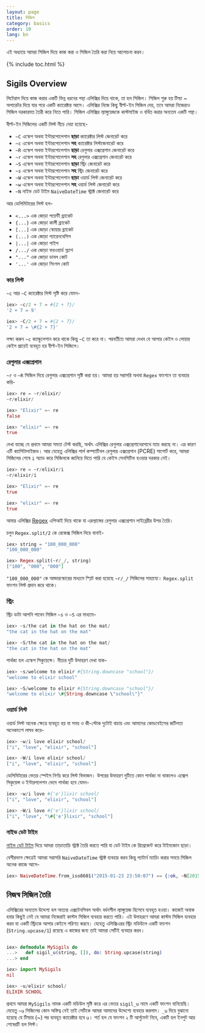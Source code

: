 ```yaml
---
layout: page
title: সিজিল 
category: basics
order: 10
lang: bn
---
```


এই অধ্যায়ে আমরা সিজিল দিয়ে কাজ করা ও সিজিল তৈরি করা নিয়ে আলোচনা করব। 

{% include toc.html %}

## Sigils Overview

লিটেরাল দিয়ে কাজ করার একটি ভিন্ন ধরনের পন্থা এলিক্সির দিয়ে থাকে, তা হল সিজিল। সিজিল শুরু হয় টিল্ডা ~ অপারেটর দিয়ে যার পরে একটি ক্যারেক্টার আসে। এলিক্সির নিজে কিছু বীল্ট-ইন সিজিল দেয়, তবে আমরা নিজেরাও সিজিল দরকারমত তৈরী করে নিতে পারি। সিজিল এলিক্সির ল্যাঙ্গুয়েজকে কাস্টমাইজ ও বর্ধিত করার অন্যতম একটি পন্থা।

বীল্ট-ইন সিজিলের একটি লিস্ট নীচে দেয়া হয়েছে- 

  - `~C` এস্কেপ অথবা ইন্টারপোলেশান **ছাড়া** ক্যারেক্টার লিস্ট জেনারেট করে
  - `~c` এস্কেপ অথবা ইন্টারপোলেশান **সহ** ক্যারেক্টার লিস্টজেনারেট করে
  - `~R` এস্কেপ অথবা ইন্টারপোলেশান **ছাড়া** রেগুলার এক্সপ্রেশান জেনারেট করে
  - `~r` এস্কেপ অথবা ইন্টারপোলেশান **সহ** রেগুলার এক্সপ্রেশান জেনারেট করে
  - `~S` এস্কেপ অথবা ইন্টারপোলেশান **ছাড়া** স্ট্রিং জেনারেট করে
  - `~s` এস্কেপ অথবা ইন্টারপোলেশান **সহ** স্ট্রিং জেনারেট করে
  - `~W` এস্কেপ অথবা ইন্টারপোলেশান **ছাড়া** ওয়ার্ড লিস্ট জেনারেট করে
  - `~w` এস্কেপ অথবা ইন্টারপোলেশান **সহ** ওয়ার্ড লিস্ট জেনারেট করে
  - `~N` নাইভ ডেট টাইম `NaiveDateTime` স্ট্রাক্ট জেনারেট করে

আর ডেলিমিটারের লিস্ট হল- 

  - `<...>` এক জোড়া পয়েন্টী ব্র্যাকেট
  - `{...}` এক জোড়া কার্লী ব্র্যাকেট
  - `[...]` এক জোড়া স্কোয়ার ব্র্যাকেট
  - `(...)` এক জোড়া প্যারেনথেসিস
  - `|...|` এক জোড়া পাইপ
  - `/.../` এক জোড়া ফরওয়ার্ড স্ল্যাশ
  - `"..."` এক জোড়া ডাবল কোট
  - `'...'` এক জোড়া সিংগল কোট

### কার লিস্ট 

`~c` আর `~C` ক্যারেক্টার লিস্ট সৃষ্টি করে যেমন-

```elixir
iex> ~c/2 + 7 = #{2 + 7}/
'2 + 7 = 9'

iex> ~C/2 + 7 = #{2 + 7}/
'2 + 7 = \#{2 + 7}'
```

লক্ষ্য করুন `~c` ক্যাল্কুলেশান করে থাকে কিন্তু  `~C` তা করে না। পরবর্তীতে আমরা দেখব যে আপার কেইস ও লোয়ার কেইস প্রায়েই ব্যবহৃত হয় বীল্ট-ইন সিজিলে।

### রেগুলার এক্সপ্রেশান 

`~r` ও `~R` সিজিল দিয়ে রেগুলার এক্সপ্রেশান সৃষ্টি করা হয়।  আমরা হয় সরাসরি অথবা  `Regex` ফাংশনে তা ব্যবহার করি-

```elixir
iex> re = ~r/elixir/
~r/elixir/

iex> "Elixir" =~ re
false

iex> "elixir" =~ re
true
```

দেখা যাচ্ছে যে প্রথমে আমরা সমতা টেস্ট করছি, অর্থাৎ এলিক্সির রেগুলার এক্সপ্রেশানেরসাথে ম্যাচ করছে না। এর কারণ এটি ক্যাপিটালাইজড। আর যেহেতু এলিক্সির পার্ল কম্প্যাটিবল রেগুলার এক্সপ্রেশান (PCRE) সাপোর্ট করে, আমরা সিজিলের শেষে `i` অ্যাড করে সিজিলকে জানিয়ে দিতে পারি যে কেইস সেনসিটিভ হওয়ার দরকার নেই। 

```elixir
iex> re = ~r/elixir/i
~r/elixir/i

iex> "Elixir" =~ re
true

iex> "elixir" =~ re
true
```

আবার এলিক্সির [Regex](http://elixir-lang.org/docs/stable/elixir/Regex.html) এপিআই দিয়ে থাকে যা এরল্যাঙ্গের রেগুলার এক্সপ্রেশান লাইব্রেরীর উপর তৈরি। 

চলুন `Regex.split/2` কে রেজেক্স সিজিল দিয়ে বানাই- 

```elixir
iex> string = "100_000_000"
"100_000_000"

iex> Regex.split(~r/_/, string)
["100", "000", "000"]
```

`"100_000_000"` কে আন্ডারস্কোরের মাধ্যমে স্প্লিট করা হয়েছে  `~r/_/` সিজিলের সাহায্যে। `Regex.split` ফাংশন লিস্ট প্রদান করে থাকে।

### স্ট্রিং 

স্ট্রিং ডাটা আপনি পাবেন সিজিল `~s` ও `~S` এর মাধ্যমে- 

```elixir
iex> ~s/the cat in the hat on the mat/
"the cat in the hat on the mat"

iex> ~S/the cat in the hat on the mat/
"the cat in the hat on the mat"
```

পার্থক্য হল এস্কেপ সিকুয়েন্সে। নীচের দুটি উদাহরণ দেখা যাক- 

```elixir
iex> ~s/welcome to elixir #{String.downcase "school"}/
"welcome to elixir school"

iex> ~S/welcome to elixir #{String.downcase "school"}/
"welcome to elixir \#{String.downcase \"school\"}"
```

### ওয়ার্ড লিস্ট 

ওয়ার্ড লিস্ট অনেক ক্ষেত্রে ব্যবহৃত হয় যা সময় ও কী-স্টোক দুটোই বাচায় এবং আমাদের কোডবেইসের জটিলতা অনেকাংশে লাঘব করে- 

```elixir
iex> ~w/i love elixir school/
["i", "love", "elixir", "school"]

iex> ~W/i love elixir school/
["i", "love", "elixir", "school"]
```

ডেলিমিটারের ভেতর স্পেইস নির্ণয় করে লিস্ট বিভাজন। উপরের উদাহরণ দুটিতে কোন পার্থক্য না থাকলেও এক্সেপ সিকুয়েন্স ও ইন্টারপলেশন ভেদে পার্থক্য হবে যেমন- 

```elixir
iex> ~w/i love #{'e'}lixir school/
["i", "love", "elixir", "school"]

iex> ~W/i love #{'e'}lixir school/
["i", "love", "\#{'e'}lixir", "school"]
```

### নাইভ ডেট টাইম 

[নাইভ ডেট টাইম](http://elixir-lang.org/docs/stable/elixir/NaiveDateTime.html) দিয়ে আমরা তাড়াতাড়ি স্ট্রাক্ট তৈরি করতে পারি যা ডেট টাইম কে রিপ্রেজেন্ট করে টাইমজোন ছাড়া। 

বেশীরভাগ ক্ষেত্রেই আমরা সরাসরি `NaiveDateTime` স্ট্রাক্ট ব্যবহার করব কিন্তু প্যাটার্ন ম্যাচিং করার সময়ে সিজিল অনেক কাজে আসে- 

```elixir
iex> NaiveDateTime.from_iso8601("2015-01-23 23:50:07") == {:ok, ~N[2015-01-23 23:50:07]}
```

## নিজস্ব সিজিল তৈরি

এলিক্সিরের অন্যতম উদ্দেশ্য হল অত্যন্ত এক্সটেনসিবল অর্থাৎ বর্ধনশীল ল্যাঙ্গুয়েজ হিসেবে ব্যবহৃত হওয়া। কাজেই অবাক হবার কিছুই নেই যে আমরা নিজেরাই কাস্টম সিজিল ব্যবহার করতে পারি। এই উদাহরণে আমরা কাস্টম সিজিল ব্যবহার করব যা একটি স্ট্রিংকে আপার কেইসে পরিণত করবে। যেহেতু এলিক্সিএরর স্ট্রিং মডিউলে একটি ফাংশন (`String.upcase/1`) রয়েছে এ কাজের জন্য তাই আমরা সেটিই ব্যবহার করব। 

```elixir

iex> defmodule MySigils do
...>   def sigil_u(string, []), do: String.upcase(string)
...> end

iex> import MySigils
nil

iex> ~u/elixir school/
ELIXIR SCHOOL
```

প্রথমে আমরা `MySigils` নামক একটি মডিউল সৃষ্টি করে এর ভেতর `sigil_u` নামে একটি ফাংশন বানিয়েছি। যেহেতু `~u` সিজিলের কোন অস্তিত্ব নেই তাই সেটিকে আমরা আমাদের উদ্দেশ্যে ব্যবহার করলাম। `_u` দিয়ে বুঝানো হয়েছে যে টিল্ডার (~) পর ব্যবহৃত ক্যারেক্টার হবে `u`। শর্ত হল যে ফাংশন ২ টি আর্গুমেন্ট নিবে, একটি হল ইনপুট আর শেষেরটি হল লিস্ট। 

